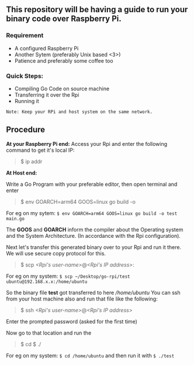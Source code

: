 ## This repository will be having a guide to run your binary code over Raspberry Pi.

### Requirement
  - A configured Raspberry Pi 
  - Another Sytem (preferably Unix based <3>)
  - Patience and preferably some coffee too

### Quick Steps:
  - Compiling Go Code on source machine 
  - Transferring it over the Rpi
  - Running it

`Note: Keep your RPi and host system on the same network.`

## Procedure

**At your Raspberry Pi end:**
Access your Rpi and enter the following command to get it's local IP:
> $ ip addr

**At Host end:**

Write a Go Program with your preferable editor, then open terminal and enter

> $ env GOARCH=arm64 GOOS=linux go build -o <output-name> <file-name>

For eg on my sytem: `$ env GOARCH=arm64 GOOS=linux go build -o test main.go`

The **GOOS** and **GOARCH** inform the compiler about the Operating system and the System Architecture. (In accordance with the Rpi configuration).

Next let's transfer this generated binary over to your Rpi and run it there. We will use secure copy protocol for this.

> $ scp *<location-of-binary-file>* *<Rpi's user-name>*@*<Rpi's IP address>*: *<location-of-file-transfer on Rpi>*

For eg on my system: `$ scp ~/Desktop/go-rpi/test ubuntu@192.168.x.x:/home/ubuntu`

So the binary file **test** got transferred to here */home/ubuntu*
You can ssh from your host machine also and run that file like the following:

> $ ssh *<Rpi's user-name>*@*<Rpi's IP address>*

Enter the prompted password (asked for the first time)

Now go to that location and run the 
> $ cd *<location-where-you-copied-your-file>*
> $ ./<file-name>

For eg on my system: `$ cd /home/ubuntu` and then run it with `$ ./test`